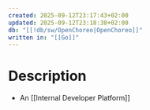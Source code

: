 ```yaml
---
created: 2025-09-12T23:17:43+02:00
updated: 2025-09-12T23:18:38+02:00
db: "[[!db/sw/OpenChoreo|OpenChoreo]]"
written in: "[[Go]]"
---
```

# Description
- An [[Internal Developer Platform]]